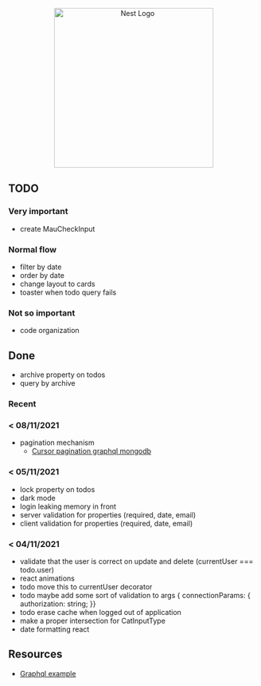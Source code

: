 <p align="center">
  <a href="http://nestjs.com/" target="blank"><img src="https://nestjs.com/img/logo_text.svg" width="320" alt="Nest Logo" /></a>
</p>

## TODO

### Very important

* create MauCheckInput 


### Normal flow

* filter by date
* order by date
* change layout to cards
* toaster when todo query fails

### Not so important

* code organization

## Done 

* archive property on todos
* query by archive

### Recent


### < 08/11/2021

* pagination mechanism
  * [Cursor pagination graphql mongodb](https://slingshotlabs.io/blog/cursor-pagination-graphql-mongodb/)


### < 05/11/2021 

* lock property on todos
* dark mode
* login leaking memory in front
* server validation for properties (required, date, email)
* client validation for properties (required, date, email)

### < 04/11/2021

* validate that the user is correct on update and delete (currentUser === todo.user)
* react animations
* todo move this to currentUser decorator
* todo maybe add some sort of validation to args { connectionParams:  { authorization: string; }}
* todo erase cache when logged out of application
* make a proper intersection for CatInputType
* date formatting react

## Resources

* [Graphql example](https://github.com/EricKit/nest-user-auth/tree/master/src/auth)
